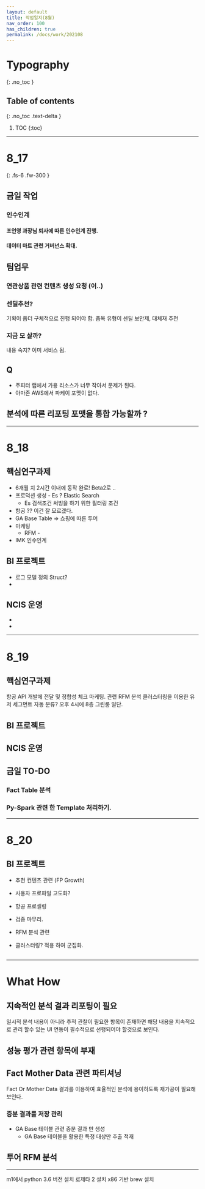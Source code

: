 ```yaml
---
layout: default
title: 작업일지(8월)
nav_order: 100
has_children: true
permalink: /docs/work/202108
---
```


# Typography
{: .no_toc }

## Table of contents
{: .no_toc .text-delta }

1. TOC
{:toc}

---

# 8_17
{: .fs-6 .fw-300 }

## 금일 작업 

### 인수인계 

#### 조언영 과장님 퇴사에 따른 인수인계 진행. 

#### 데이터 마트 관련 거버넌스 확대. 




## 팀업무 

### 연관상품 관련 컨텐츠 생성 요청 (이..)

### 센딜추천?  
기획이 쫌더 구체적으로 진행 되어야 함. 
품목 유형이 센딜 
    보안제, 대체재 추천 

### 지금 모 살까? 
내용 숙지?  이미 서비스 됨. 


## Q
- 주피터 랩에서 가용 리소스가 너무 작아서 문제가 된다.
- 아마존 AWS에서 파케이 포맷이 없다.

## 분석에 따른 리포팅 포맷을 통합 가능할까 ? 


---
# 8_18

## 핵심연구과제 
- 6개월 치 2시간 이내에 동작 완료! Beta2로 .. 
- 프로덕션 생성 - Es ? Elastic Search 
    - Es 검색조건 써빙을 하기 위한 필터링 조건 
- 항공 ?? 이건 잘 모르겠다.
- GA Base Table => 쇼핑에 따른 투어 
- 마케팅 
    - RFM - 
- IMK 인수인계 

## BI 프로젝트 
- 로그 모델 정의 Struct? 
- 

## NCIS 운영
- 
- 

---
# 8_19 

## 핵심연구과제
항공 API 개발에 전달 및 정합성 체크 
마케팅. 관련 RFM 분석 클러스터링을 이용한 유저 세그먼트 자동 분류?
오후 4시에 8층 그린룸 일단.

## BI 프로젝트

## NCIS 운영

## 금일 TO-DO 

### Fact Table 분석

### Py-Spark 관련 한 Template 처리하기. 

--- 
# 8_20 

## BI 프로젝트 
 - 추천 컨텐츠 관련 (FP Growth)
 - 사용자 프로파일 고도화? 
 
 - 항공 프로셀링
  - 검증 마무리. 

 - RFM 분석 관련
  - 클러스터링? 적용 하여 군집화.

  



## 

--- 

# What How 

## 지속적인 분석 결과 리포팅이 필요
일시적 분석 내용이 아니라 추적 관찰이 필요한 항목이 존재하면 해당 내용을 지속적으로 관리 할수 있는 UI 연동이 필수적으로 선행되어야 할것으로 보인다. 

## 성능 평가 관련 항목에 부재 

## Fact Mother Data 관련 파티셔닝 
Fact Or Mother Data 결과를 이용하여 효율적인 분석에 용이하도록 재가공이 필요해 보인다.

### 증분 결과를 저장 관리
- GA Base 테이블 관련 증분 결과 만 생성
    - GA Base 테이블을 활용한 특정 대상만 추출 적재 

## 투어 RFM 분석 



---

m1에서 python 3.6 버전 설치 
로제타 2 설치 
x86 기반 brew 설치 


